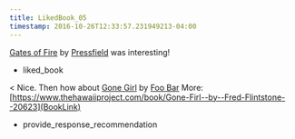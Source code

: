```yaml
---
title: LikedBook_05
timestamp: 2016-10-26T12:33:57.231949213-04:00
---
```


[Gates of Fire](BookTitle) by [Pressfield](AuthorName) was interesting!
* liked_book

< Nice. Then how about [Gone Girl](BookTitle) by [Foo Bar](AuthorName) More: [https://www.thehawaiiproject.com/book/Gone-Firl--by--Fred-Flintstone--20623](BookLink)
* provide_response_recommendation
